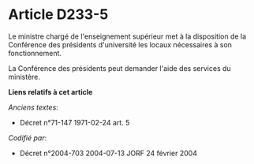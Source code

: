 # Article D233-5

Le ministre chargé de l'enseignement supérieur met à la disposition de la Conférence des présidents d'université les locaux
nécessaires à son fonctionnement.

La Conférence des présidents peut demander l'aide des services du ministère.

**Liens relatifs à cet article**

_Anciens textes_:

  - Décret n°71-147 1971-02-24 art. 5

_Codifié par_:

  - Décret n°2004-703 2004-07-13 JORF 24 février 2004
